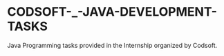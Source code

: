 # CODSOFT-_-JAVA-DEVELOPMENT-TASKS
Java Programming tasks provided in the Internship organized by Codsoft.
